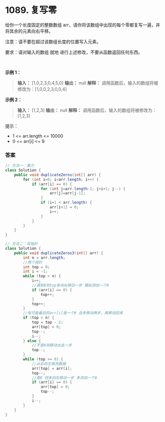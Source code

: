# 1089. 复写零
给你一个长度固定的整数数组 arr，请你将该数组中出现的每个零都复写一遍，并将其余的元素向右平移。

注意：请不要在超过该数组长度的位置写入元素。

要求：请对输入的数组 就地 进行上述修改，不要从函数返回任何东西。

 

__示例 1：__
> __输入：__ [1,0,2,3,0,4,5,0]
  __输出：__ null
  __解释：__ 调用函数后，输入的数组将被修改为：[1,0,0,2,3,0,0,4]

__示例 2：__
> __输入：__ [1,2,3]
  __输出：__ null
  __解释：__ 调用函数后，输入的数组将被修改为：[1,2,3]
 

提示：
- 1 <= arr.length <= 10000
- 0 <= arr[i] <= 9

### 答案
```java
// 方法一：暴力
class Solution {
    public void duplicateZeros(int[] arr) {
        for (int i=0; i<arr.length; i++) {
            if (arr[i] == 0) {
                for (int j=arr.length-1; j>i+1; j--) {
                    arr[j]=arr[j-1];
                }
                if (i+1 < arr.length) {
                    arr[i+1] = 0;
                    i++;
                }
            }
        }
    }
}

// 方法二：双指针
class Solution {
    public void duplicateZeros3(int[] arr) {
        int n = arr.length;
        //两个指针
        int top = 0;
        int i = -1;
        while (top < n) {
            i++;
            //遇到0则top多向右移动一步 模拟添加一个0
            if (arr[i] == 0) {
                top++;
            }
            top++;
        }
        //有可能最后的arr[i]是一个0 会多移动两步，再移动回来
        if (top > n) {
            top = top - 2;
            arr[top] = 0;
            top--;
            i--;
        } else {
            //不是0则移动出去一步
            top--;
        }
        while (top >= 0) {
            //从右向左填充数据
            arr[top] = arr[i];
            top--;
            //是0 则多向左移动一步 多添加一个0
            if (arr[i] == 0) {
                arr[top] = 0;
                top--;
            }
            i--;
        }
    }
}
```